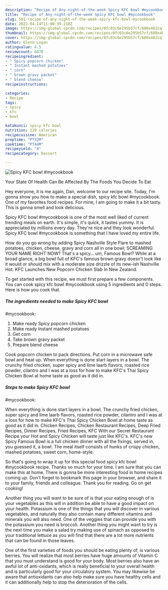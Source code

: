```yaml
---
description: "Recipe of Any-night-of-the-week Spicy KFC bowl #mycookbook"
title: "Recipe of Any-night-of-the-week Spicy KFC bowl #mycookbook"
slug: 501-recipe-of-any-night-of-the-week-spicy-kfc-bowl-mycookbook
date: 2022-04-14T11:00:39.210Z
image: https://img-global.cpcdn.com/recipes/0fc03c6e295b57cf/680x482cq70/spicy-kfc-bowl-mycookbook-recipe-main-photo.jpg
thumbnail: https://img-global.cpcdn.com/recipes/0fc03c6e295b57cf/680x482cq70/spicy-kfc-bowl-mycookbook-recipe-main-photo.jpg
cover: https://img-global.cpcdn.com/recipes/0fc03c6e295b57cf/680x482cq70/spicy-kfc-bowl-mycookbook-recipe-main-photo.jpg
author: Glenn Logan
ratingvalue: 4.5
reviewcount: 6878
recipeingredient:
- " Spicy popcorn chicken"
- " Instant mashed potatoes"
- " corn"
- " brown gravy packet"
- " blend cheese"
recipeinstructions:

categories:
- Recipe
tags:
- spicy
- kfc
- bowl

katakunci: spicy kfc bowl 
nutrition: 129 calories
recipecuisine: American
preptime: "PT32M"
cooktime: "PT44M"
recipeyield: "4"
recipecategory: Dessert

---
```



![Spicy KFC bowl
#mycookbook](https://img-global.cpcdn.com/recipes/0fc03c6e295b57cf/680x482cq70/spicy-kfc-bowl-mycookbook-recipe-main-photo.jpg)

Your State Of Health Can Be Affected By The Foods You Decide To Eat

Hey everyone, it is me again, Dan, welcome to our recipe site. Today, I'm gonna show you how to make a special dish, spicy kfc bowl
#mycookbook. One of my favorites food recipes. For mine, I am going to make it a bit tasty. This is gonna smell and look delicious.

Spicy KFC bowl
#mycookbook is one of the most well liked of current trending meals on earth. It's simple, it's quick, it tastes yummy. It is appreciated by millions every day. They're nice and they look wonderful. Spicy KFC bowl
#mycookbook is something that I have loved my entire life.

How do you go wrong by adding Spicy Nashville Style Flare to mashed potatoes, chicken, cheese, gravy and corn all in one bowl; SCREAMING YOUR NAME RIGHT NOW? That&#39;s a spicy… um, Famous Bowl? While at a broad glance, a big bowl full of KFC&#39;s famous brown gravy doesn&#39;t look like it would or should mix with a moderate size drizzle of its new-ish Nashville Hot. KFC Launches New Popcorn Chicken Slab In New Zealand.


To get started with this recipe, we must first prepare a few components. You can cook spicy kfc bowl
#mycookbook using 5 ingredients and 0 steps. Here is how you cook that.

<!--inarticleads1-->

##### The ingredients needed to make Spicy KFC bowl
#mycookbook:

1. Make ready  Spicy popcorn chicken
1. Make ready  Instant mashed potatoes
1. Get  corn
1. Take  brown gravy packet
1. Prepare  blend cheese


Cook popcorn chicken to pack directions. Put corn in a microwave safe bowl and heat up. When everything is done start layers in a bowl. The crunchy fried chicken, super spicy and lime laarb flavors, roasted rice powder, cilantro and I was at a loss for how to make KFC&#39;s Thai Spicy Chicken Bowl at home taste as good as it did in. 

<!--inarticleads2-->

##### Steps to make Spicy KFC bowl
#mycookbook:



When everything is done start layers in a bowl. The crunchy fried chicken, super spicy and lime laarb flavors, roasted rice powder, cilantro and I was at a loss for how to make KFC&#39;s Thai Spicy Chicken Bowl at home taste as good as it did in. Chicken Recipes, Chicken Restaurant Recipes, Deep Fried Recipes, Dinner Recipes, Fried Recipes, KFC With our Secret Restaurant Recipe your Hot and Spicy Chicken will taste just like KFC&#39;s. KFC&#39;s new Spicy Famous Bowl is a full chicken dinner with all the fixings, served in, you guessed it, a bowl. The meal itself consists of hunks of crispy chicken, mashed potatoes, sweet corn, home-style. 

So that's going to wrap it up for this special food spicy kfc bowl
#mycookbook recipe. Thanks so much for your time. I am sure that you can make this at home. There is gonna be more interesting food in home recipes coming up. Don't forget to bookmark this page in your browser, and share it to your family, friends and colleague. Thank you for reading. Go on get cooking!

Another thing you will want to be sure of is that your eating enough of is your vegetables as this will in addition be able to have a good impact on your health. Potassium is one of the things that you will discover in various vegetables, and naturally they also contain many different vitamins and minerals you will also need. One of the veggies that can provide you with the potassium you need is broccoli. Another thing you might want to try is the next time you make a salad try making use of spinach as opposed to your traditional lettuce as you will find that there are a lot more nutrients that can be found in those leaves.

One of the first varieties of foods you should be eating plenty of, is various berries. You will realize that most berries have huge amounts of Vitamin C that you must understand is good for your body. Most berries also have an awful lot of anti-oxidants, which is really beneficial to your overall health and is particularly good for your circulatory system. You may likewise be aware that antioxidants can also help make sure you have healthy cells and it can additionally help to stop the deterioration of the cells.
